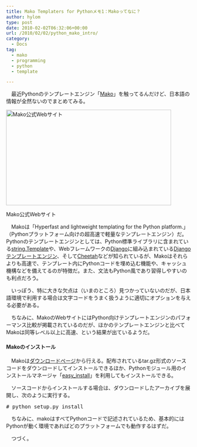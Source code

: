 ```yaml
---
title: Mako Templaters for Pythonメモ1：Makoってなに？
author: hylom
type: post
date: 2010-02-02T06:32:06+00:00
url: /2010/02/02/python_mako_intro/
category:
  - Docs
tag:
  - mako
  - programming
  - python
  - template

---
```

　最近Pythonのテンプレートエンジン「[Mako][1]」を触ってるんだけど、日本語の情報が全然ないのでまとめてみる。

<div style="width: 460px" class="wp-caption aligncenter">
  <a href="http://www.makotemplates.org/"><img alt="Mako公式Webサイト" src="/img/blog/100202/mako_web.png" title="Mako公式Webサイト" width="450" height="261" /></a>
  
  <p class="wp-caption-text">
    Mako公式Webサイト
  </p>
</div>

<!--more-->

　Makoは「Hyperfast and lightweight templating for the Python platform.」（Pythonプラットフォーム向けの超高速で軽量なテンプレートエンジン）だ。Pythonのテンプレートエンジンとしては、Python標準ライブラリに含まれている[string.Template][2]や、Webフレームワークの[Django][3]に組み込まれている[Djangoテンプレートエンジン][4]、そして[Cheetah][5]などが知られているが、Makoはそれらよりも高速で、テンプレート内にPythonコードを埋め込む機能や、キャッシュ機構などを備えてるのが特徴だ。また、文法もPython風であり習得しやすいのも利点だろう。

　いっぽう、特に大きな欠点は（いまのところ）見つかっていないのだが、日本語環境で利用する場合は文字コードをうまく扱うように適切にオプションを与える必要がある。

　ちなみに、MakoのWebサイトにはPython向けテンプレートエンジンのパフォーマンス比較が掲載されているのだが、ほかのテンプレートエンジンと比べてMakoは同等レベル以上に高速、という結果が出ているようだ。

#### Makoのインストール

　Makoは[ダウンロードページ][6]から行える。配布されているtar.gz形式のソースコードをダウンロードしてインストールできるほか、Pythonモジュール用のインストールマネージャ「[easy_install][7]」を利用してもインストールできる。

　ソースコードからインストールする場合は、ダウンロードしたアーカイブを展開し、次のように実行する。

<pre># python setup.py install
</pre>

　ちなみに、makoはすべてPythonコードで記述されているため、基本的にはPythonが動く環境であればどのプラットフォームでも動作するはずだ。

　つづく。

 [1]: http://www.makotemplates.org/
 [2]: http://docs.python.org/library/string.html#template-strings
 [3]: http://www.djangoproject.com/
 [4]: http://djangoproject.jp/doc/ja/1.0/ref/templates/api.html
 [5]: http://www.cheetahtemplate.org/
 [6]: http://www.makotemplates.org/download.html
 [7]: http://peak.telecommunity.com/DevCenter/EasyInstall
